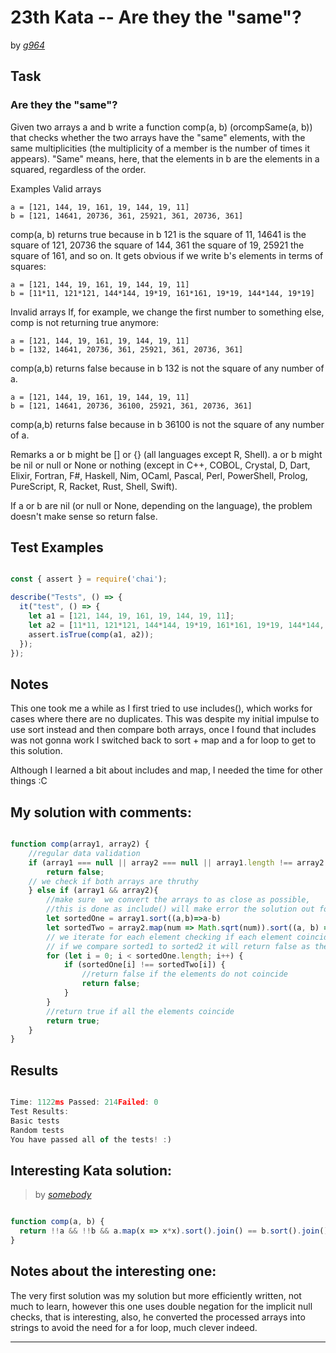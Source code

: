 # 23th Kata -- Are they the "same"?






by *[g964](https://www.codewars.com/users/g964)*


## Task

### Are they the "same"?


Given two arrays a and b write a function comp(a, b) (orcompSame(a, b)) that checks whether the two arrays have the "same" elements, with the same multiplicities (the multiplicity of a member is the number of times it appears). "Same" means, here, that the elements in b are the elements in a squared, regardless of the order.

Examples
Valid arrays
```
a = [121, 144, 19, 161, 19, 144, 19, 11]
b = [121, 14641, 20736, 361, 25921, 361, 20736, 361]
```
comp(a, b) returns true because in b 121 is the square of 11, 14641 is the square of 121, 20736 the square of 144, 361 the square of 19, 25921 the square of 161, and so on. It gets obvious if we write b's elements in terms of squares:
```
a = [121, 144, 19, 161, 19, 144, 19, 11]
b = [11*11, 121*121, 144*144, 19*19, 161*161, 19*19, 144*144, 19*19]
```
Invalid arrays
If, for example, we change the first number to something else, comp is not returning true anymore:
```
a = [121, 144, 19, 161, 19, 144, 19, 11]
b = [132, 14641, 20736, 361, 25921, 361, 20736, 361]
```
comp(a,b) returns false because in b 132 is not the square of any number of a.
```
a = [121, 144, 19, 161, 19, 144, 19, 11]
b = [121, 14641, 20736, 36100, 25921, 361, 20736, 361]
```
comp(a,b) returns false because in b 36100 is not the square of any number of a.

Remarks
a or b might be [] or {} (all languages except R, Shell).
a or b might be nil or null or None or nothing (except in C++, COBOL, Crystal, D, Dart, Elixir, Fortran, F#, Haskell, Nim, OCaml, Pascal, Perl, PowerShell, Prolog, PureScript, R, Racket, Rust, Shell, Swift).

If a or b are nil (or null or None, depending on the language), the problem doesn't make sense so return false.



## Test Examples

```js

const { assert } = require('chai');

describe("Tests", () => {
  it("test", () => {
    let a1 = [121, 144, 19, 161, 19, 144, 19, 11];
    let a2 = [11*11, 121*121, 144*144, 19*19, 161*161, 19*19, 144*144, 19*19];
    assert.isTrue(comp(a1, a2));
  });
});

```


## Notes

This one took me a while as I first tried to use includes(), which works for cases where there are no duplicates.
This was despite my initial impulse to use sort instead and then compare both arrays, once I found that includes was not gonna work I switched back to sort + map and a for loop to get to this solution.

Although I learned a bit about includes and map, I needed the time for other things :C

## My solution with comments:

```js

function comp(array1, array2) {
    //regular data validation
    if (array1 === null || array2 === null || array1.length !== array2.length) {
        return false;
    // we check if both arrays are thruthy
    } else if (array1 && array2){
        //make sure  we convert the arrays to as close as possible,
        //this is done as include() will make error the solution out for duplicated values
        let sortedOne = array1.sort((a,b)=>a-b)
        let sortedTwo = array2.map(num => Math.sqrt(num)).sort((a, b) => a - b);
        // we iterate for each element checking if each element coincides, actually going 1 by one element
        // if we compare sorted1 to sorted2 it will return false as the comparison will check the variable name
        for (let i = 0; i < sortedOne.length; i++) {
            if (sortedOne[i] !== sortedTwo[i]) {
                //return false if the elements do not coincide
                return false;
            }
        }
        //return true if all the elements coincide
        return true;
    }
}
```


## Results

```js

Time: 1122ms Passed: 214Failed: 0
Test Results:
Basic tests
Random tests
You have passed all of the tests! :)

```

## Interesting Kata solution:
> by *[somebody](https://example.com)*

```js

function comp(a, b) {
  return !!a && !!b && a.map(x => x*x).sort().join() == b.sort().join();
}

```

## Notes about the interesting one:


The very first solution was my solution but more efficiently written, not much to learn, however this one uses double negation for the implicit null checks, that is interesting, also, he converted the processed arrays into strings to avoid the need for a for loop, much clever indeed.


---